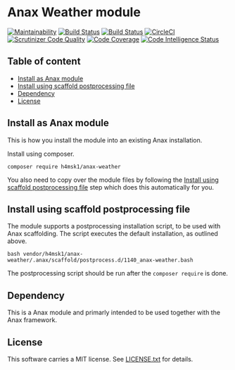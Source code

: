 Anax Weather module
==================================

[![Maintainability](https://api.codeclimate.com/v1/badges/6aa5cb66117befd0ebfc/maintainability)](https://codeclimate.com/github/H4MSK1/anax-weather/maintainability)
[![Build Status](https://travis-ci.org/H4MSK1/anax-weather.svg?branch=master)](https://travis-ci.org/H4MSK1/anax-weather)
[![Build Status](https://scrutinizer-ci.com/g/H4MSK1/anax-weather/badges/build.png?b=master)](https://scrutinizer-ci.com/g/H4MSK1/anax-weather/build-status/master)
[![CircleCI](https://circleci.com/gh/H4MSK1/anax-weather.svg?style=svg)](https://circleci.com/gh/H4MSK1/anax-weather)
[![Scrutinizer Code Quality](https://scrutinizer-ci.com/g/H4MSK1/anax-weather/badges/quality-score.png?b=master)](https://scrutinizer-ci.com/g/H4MSK1/anax-weather/?branch=master)
[![Code Coverage](https://scrutinizer-ci.com/g/H4MSK1/anax-weather/badges/coverage.png?b=master)](https://scrutinizer-ci.com/g/H4MSK1/anax-weather/?branch=master)
[![Code Intelligence Status](https://scrutinizer-ci.com/g/H4MSK1/anax-weather/badges/code-intelligence.svg?b=master)](https://scrutinizer-ci.com/code-intelligence)

Table of content
------------------------------------

* [Install as Anax module](#Install-as-Anax-module)
* [Install using scaffold postprocessing file](#Install-using-scaffold-postprocessing-file)
* [Dependency](#Dependency)
* [License](#License)


Install as Anax module
------------------------------------

This is how you install the module into an existing Anax installation.

Install using composer.

```
composer require h4msk1/anax-weather
```
You also need to copy over the module files by following the [Install using scaffold postprocessing file](#Install-using-scaffold-postprocessing-file) step which does this automatically for you.

Install using scaffold postprocessing file
------------------------------------

The module supports a postprocessing installation script, to be used with Anax scaffolding. The script executes the default installation, as outlined above.

```text
bash vendor/h4msk1/anax-weather/.anax/scaffold/postprocess.d/1140_anax-weather.bash
```

The postprocessing script should be run after the `composer require` is done.



Dependency
------------------

This is a Anax module and primarly intended to be used together with the Anax framework.



License
------------------

This software carries a MIT license. See [LICENSE.txt](LICENSE.txt) for details.
